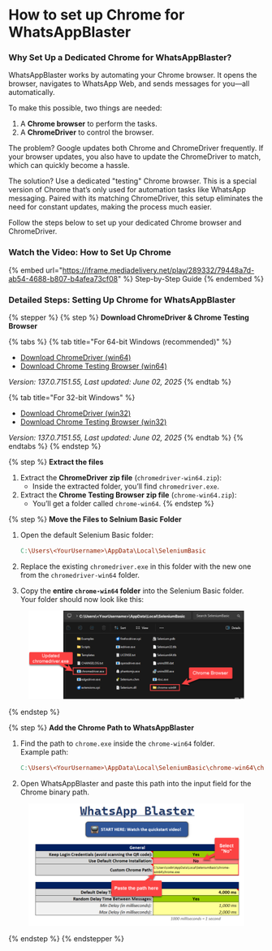 # How to set up Chrome for WhatsAppBlaster

### Why Set Up a Dedicated Chrome for WhatsAppBlaster?

WhatsAppBlaster works by automating your Chrome browser. It opens the browser, navigates to WhatsApp Web, and sends messages for you—all automatically.

To make this possible, two things are needed:

1. A **Chrome browser** to perform the tasks.
2. A **ChromeDriver** to control the browser.

The problem? Google updates both Chrome and ChromeDriver frequently. If your browser updates, you also have to update the ChromeDriver to match, which can quickly become a hassle.

The solution? Use a dedicated "testing" Chrome browser. This is a special version of Chrome that’s only used for automation tasks like WhatsApp messaging. Paired with its matching ChromeDriver, this setup eliminates the need for constant updates, making the process much easier.

Follow the steps below to set up your dedicated Chrome browser and ChromeDriver.

### Watch the Video: How to Set Up Chrome

{% embed url="https://iframe.mediadelivery.net/play/289332/79448a7d-ab54-4688-b807-b4afea73cf08" %}
Step-by-Step Guide
{% endembed %}

### Detailed Steps: Setting Up Chrome for WhatsAppBlaster

{% stepper %}
{% step %}
**Download ChromeDriver & Chrome Testing Browser**

{% tabs %}
{% tab title="For 64-bit Windows (recommended)" %}
* [Download ChromeDriver (win64)](https://storage.googleapis.com/chrome-for-testing-public/137.0.7151.55/win64/chromedriver-win64.zip)
* [Download Chrome Testing Browser (win64)](https://storage.googleapis.com/chrome-for-testing-public/137.0.7151.55/win64/chrome-win64.zip)

_Version: 137.0.7151.55, Last updated: June 02, 2025_
{% endtab %}

{% tab title="For 32-bit Windows" %}
* [Download ChromeDriver (win32)](https://storage.googleapis.com/chrome-for-testing-public/137.0.7151.55/win32/chromedriver-win32.zip)
* [Download Chrome Testing Browser (win32)](https://storage.googleapis.com/chrome-for-testing-public/137.0.7151.55/win32/chrome-win32.zip)

_Version: 137.0.7151.55, Last updated: June 02, 2025_
{% endtab %}
{% endtabs %}
{% endstep %}

{% step %}
**Extract the files**

1. Extract the **ChromeDriver zip file** (`chromedriver-win64.zip`):
   * Inside the extracted folder, you’ll find `chromedriver.exe`.
2. Extract the **Chrome Testing Browser zip file** (`chrome-win64.zip`):
   * You’ll get a folder called `chrome-win64`.
{% endstep %}

{% step %}
**Move the Files to Selnium Basic Folder**

1.  Open the default Selenium Basic folder:

    ```makefile
    C:\Users\<YourUsername>\AppData\Local\SeleniumBasic
    ```
2. Replace the existing `chromedriver.exe` in this folder with the new one from the `chromedriver-win64` folder.
3. Copy the **entire `chrome-win64` folder** into the Selenium Basic folder.\
   Your folder should now look like this:

<figure><img src="../.gitbook/assets/image (2) (1) (1).png" alt=""><figcaption></figcaption></figure>
{% endstep %}

{% step %}
**Add the Chrome Path to WhatsAppBlaster**

1.  Find the path to `chrome.exe` inside the `chrome-win64` folder.\
    Example path:

    ```makefile
    C:\Users\<YourUsername>\AppData\Local\SeleniumBasic\chrome-win64\chrome.exe
    ```
2. Open WhatsAppBlaster and paste this path into the input field for the Chrome binary path.

<figure><img src="../.gitbook/assets/image (1) (1) (1) (1) (1) (1).png" alt=""><figcaption></figcaption></figure>
{% endstep %}
{% endstepper %}
